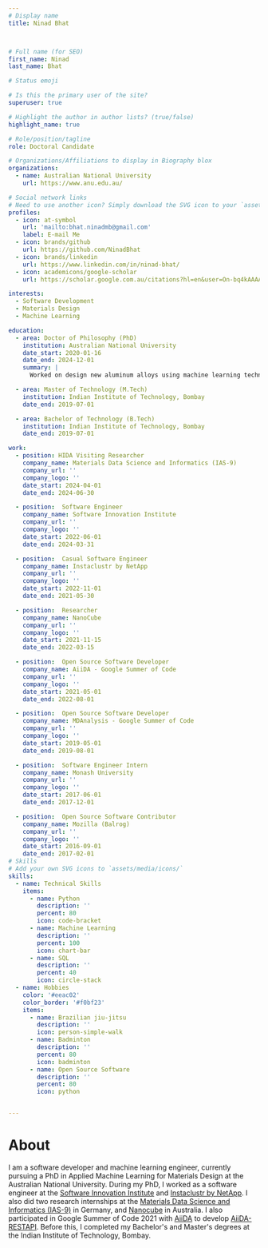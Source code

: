 ```yaml
---
# Display name
title: Ninad Bhat



# Full name (for SEO)
first_name: Ninad
last_name: Bhat

# Status emoji

# Is this the primary user of the site?
superuser: true

# Highlight the author in author lists? (true/false)
highlight_name: true

# Role/position/tagline
role: Doctoral Candidate

# Organizations/Affiliations to display in Biography blox
organizations:
  - name: Australian National University
    url: https://www.anu.edu.au/

# Social network links
# Need to use another icon? Simply download the SVG icon to your `assets/media/icons/` folder.
profiles:
  - icon: at-symbol
    url: 'mailto:bhat.ninadmb@gmail.com'
    label: E-mail Me
  - icon: brands/github
    url: https://github.com/NinadBhat
  - icon: brands/linkedin
    url: https://www.linkedin.com/in/ninad-bhat/
  - icon: academicons/google-scholar
    url: https://scholar.google.com.au/citations?hl=en&user=On-bq4kAAAAJ

interests:
  - Software Development
  - Materials Design
  - Machine Learning

education:
  - area: Doctor of Philosophy (PhD)
    institution: Australian National University
    date_start: 2020-01-16
    date_end: 2024-12-01
    summary: |
      Worked on design new aluminum alloys using machine learning techniques.

  - area: Master of Technology (M.Tech)
    institution: Indian Institute of Technology, Bombay
    date_end: 2019-07-01

  - area: Bachelor of Technology (B.Tech)
    institution: Indian Institute of Technology, Bombay
    date_end: 2019-07-01

work:
  - position: HIDA Visiting Researcher
    company_name: Materials Data Science and Informatics (IAS-9)
    company_url: ''
    company_logo: ''
    date_start: 2024-04-01
    date_end: 2024-06-30

  - position:  Software Engineer
    company_name: Software Innovation Institute
    company_url: ''
    company_logo: ''
    date_start: 2022-06-01
    date_end: 2024-03-31

  - position:  Casual Software Engineer
    company_name: Instaclustr by NetApp
    company_url: ''
    company_logo: ''
    date_start: 2022-11-01
    date_end: 2021-05-30

  - position:  Researcher
    company_name: NanoCube
    company_url: ''
    company_logo: ''
    date_start: 2021-11-15
    date_end: 2022-03-15

  - position:  Open Source Software Developer
    company_name: AiiDA - Google Summer of Code
    company_url: ''
    company_logo: ''
    date_start: 2021-05-01
    date_end: 2022-08-01

  - position:  Open Source Software Developer
    company_name: MDAnalysis - Google Summer of Code
    company_url: ''
    company_logo: ''
    date_start: 2019-05-01
    date_end: 2019-08-01

  - position:  Software Engineer Intern
    company_name: Monash University
    company_url: ''
    company_logo: ''
    date_start: 2017-06-01
    date_end: 2017-12-01

  - position:  Open Source Software Contributor
    company_name: Mozilla (Balrog)
    company_url: ''
    company_logo: ''
    date_start: 2016-09-01
    date_end: 2017-02-01
# Skills
# Add your own SVG icons to `assets/media/icons/`
skills:
  - name: Technical Skills
    items:
      - name: Python
        description: ''
        percent: 80
        icon: code-bracket
      - name: Machine Learning
        description: ''
        percent: 100
        icon: chart-bar
      - name: SQL
        description: ''
        percent: 40
        icon: circle-stack
  - name: Hobbies
    color: '#eeac02'
    color_border: '#f0bf23'
    items:
      - name: Brazilian jiu-jitsu
        description: ''
        icon: person-simple-walk
      - name: Badminton
        description: ''
        percent: 80
        icon: badminton
      - name: Open Source Software
        description: ''
        percent: 80
        icon: python


---
```


# About

I am a software developer and machine learning engineer, currently pursuing a PhD in Applied Machine Learning for Materials Design at the Australian National University. During my PhD, I worked as a software engineer at the [Software Innovation Institute](https://sii.anu.edu.au/) and [Instaclustr by NetApp](https://www.instaclustr.com/). I also did two research internships at the [Materials Data Science and Informatics (IAS-9)](https://www.fz-juelich.de/en/ias/ias-9) in Germany, and [Nanocube](https://www.nanocube.com.au/) in Australia. I also participated in Google Summer of Code 2021 with [AiiDA](https://www.aiida.net/) to develop [AiiDA-RESTAPI](https://github.com/aiidateam/aiida-restapi). Before this, I completed my Bachelor's and Master's degrees at the Indian Institute of Technology, Bombay.

